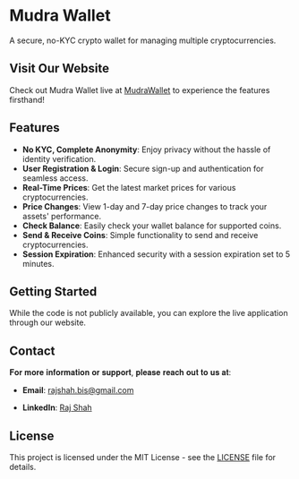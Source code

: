 # Mudra Wallet

A secure, no-KYC crypto wallet for managing multiple cryptocurrencies.

## Visit Our Website
Check out Mudra Wallet live at [MudraWallet](https://mudrawallet.uk.to/) to experience the features firsthand!

## Features
- **No KYC, Complete Anonymity**: Enjoy privacy without the hassle of identity verification.
- **User Registration & Login**: Secure sign-up and authentication for seamless access.
- **Real-Time Prices**: Get the latest market prices for various cryptocurrencies.
- **Price Changes**: View 1-day and 7-day price changes to track your assets' performance.
- **Check Balance**: Easily check your wallet balance for supported coins.
- **Send & Receive Coins**: Simple functionality to send and receive cryptocurrencies.
- **Session Expiration**: Enhanced security with a session expiration set to 5 minutes.

## Getting Started
While the code is not publicly available, you can explore the live application through our website.

## Contact
𝐅𝐨𝐫 𝐦𝐨𝐫𝐞 𝐢𝐧𝐟𝐨𝐫𝐦𝐚𝐭𝐢𝐨𝐧 𝐨𝐫 𝐬𝐮𝐩𝐩𝐨𝐫𝐭, 𝐩𝐥𝐞𝐚𝐬𝐞 𝐫𝐞𝐚𝐜𝐡 𝐨𝐮𝐭 𝐭𝐨 𝐮𝐬 𝐚𝐭:


- **Email**: [rajshah.bis@gmail.com](mailto:rajshah.bis@gmail.com)

- **LinkedIn**: [Raj Shah](https://www.linkedin.com/in/raj-shah-931439260/)


## License
This project is licensed under the MIT License - see the [LICENSE](LICENSE) file for details.
